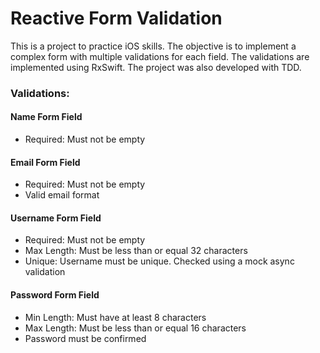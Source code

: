 #  Reactive Form Validation

This is a project to practice iOS skills. The objective is to implement a complex form with multiple validations for each field.
The validations are implemented using RxSwift. The project was also developed with TDD.

### Validations:

#### Name Form Field

- Required: Must not be empty

#### Email Form Field

- Required: Must not be empty
- Valid email format

#### Username Form Field

- Required: Must not be empty
- Max Length: Must be less than or equal 32 characters
- Unique: Username must be unique. Checked using a mock async validation

#### Password Form Field

- Min Length: Must have at least 8 characters
- Max Length: Must be less than or equal 16 characters
- Password must be confirmed

